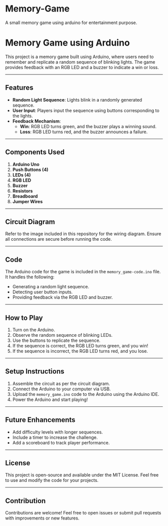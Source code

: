 # Memory-Game
A small memory game using arduino for entertainment purpose.
# Memory Game using Arduino

This project is a memory game built using Arduino, where users need to remember and replicate a random sequence of blinking lights. The game provides feedback with an RGB LED and a buzzer to indicate a win or loss.

---

## Features

- **Random Light Sequence**: Lights blink in a randomly generated sequence.
- **User Input**: Players input the sequence using buttons corresponding to the lights.
- **Feedback Mechanism**:
  - **Win**: RGB LED turns green, and the buzzer plays a winning sound.
  - **Loss**: RGB LED turns red, and the buzzer announces a failure.

---

## Components Used

1. **Arduino Uno**
2. **Push Buttons (4)**
3. **LEDs (4)**
4. **RGB LED**
5. **Buzzer**
6. **Resistors**
7. **Breadboard**
8. **Jumper Wires**

---

## Circuit Diagram

Refer to the image included in this repository for the wiring diagram. Ensure all connections are secure before running the code.

---

## Code

The Arduino code for the game is included in the `memory_game-code.ino` file. It handles the following:

- Generating a random light sequence.
- Detecting user button inputs.
- Providing feedback via the RGB LED and buzzer.

---

## How to Play

1. Turn on the Arduino.
2. Observe the random sequence of blinking LEDs.
3. Use the buttons to replicate the sequence.
4. If the sequence is correct, the RGB LED turns green, and you win!
5. If the sequence is incorrect, the RGB LED turns red, and you lose.

---

## Setup Instructions

1. Assemble the circuit as per the circuit diagram.
2. Connect the Arduino to your computer via USB.
3. Upload the `memory_game.ino` code to the Arduino using the Arduino IDE.
4. Power the Arduino and start playing!

---

## Future Enhancements

- Add difficulty levels with longer sequences.
- Include a timer to increase the challenge.
- Add a scoreboard to track player performance.

---

## License

This project is open-source and available under the MIT License. Feel free to use and modify the code for your projects.

---

## Contribution

Contributions are welcome! Feel free to open issues or submit pull requests with improvements or new features.

